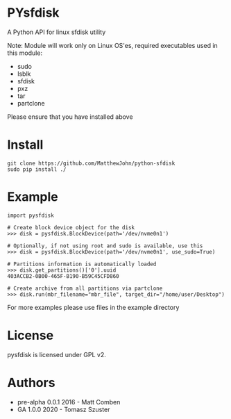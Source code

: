 # PYsfdisk

A Python API for linux sfdisk utility

Note: 
Module will work only on Linux OS'es, required executables used in this module:
* sudo
* lsblk
* sfdisk
* pxz
* tar
* partclone
    
Please ensure that you have installed above


# Install

    git clone https://github.com/MatthewJohn/python-sfdisk
    sudo pip install ./


# Example

    import pysfdisk
    
    # Create block device object for the disk
    >>> disk = pysfdisk.BlockDevice(path='/dev/nvme0n1')

    # Optionally, if not using root and sudo is available, use this
    >>> disk = pysfdisk.BlockDevice(path='/dev/nvme0n1', use_sudo=True)

    # Partitions information is automatically loaded
    >>> disk.get_partitions()['0'].uuid
    403ACCB2-0B00-465F-B190-B59C45CFD860
    
    # Create archive from all partitions via partclone
    >>> disk.run(mbr_filename="mbr_file", target_dir="/home/user/Desktop")
    
For more examples please use files in the example directory

# License

pysfdisk is licensed under GPL v2.


# Authors

- pre-alpha 0.0.1 2016 - Matt Comben
- GA 1.0.0 2020 - Tomasz Szuster

